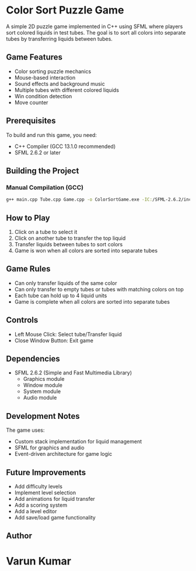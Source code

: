 # Color Sort Puzzle Game

A simple 2D puzzle game implemented in C++ using SFML where players sort colored liquids in test tubes. The goal is to sort all colors into separate tubes by transferring liquids between tubes.

## Game Features

- Color sorting puzzle mechanics
- Mouse-based interaction
- Sound effects and background music
- Multiple tubes with different colored liquids
- Win condition detection
- Move counter

## Prerequisites

To build and run this game, you need:

- C++ Compiler (GCC 13.1.0 recommended)
- SFML 2.6.2 or later

## Building the Project


### Manual Compilation (GCC)
```bash
g++ main.cpp Tube.cpp Game.cpp -o ColorSortGame.exe -IC:/SFML-2.6.2/include -LC:/SFML-2.6.2/lib -lsfml-graphics -lsfml-window -lsfml-system -lsfml-audio
```

## How to Play

1. Click on a tube to select it
2. Click on another tube to transfer the top liquid
3. Transfer liquids between tubes to sort colors
4. Game is won when all colors are sorted into separate tubes

## Game Rules

- Can only transfer liquids of the same color
- Can only transfer to empty tubes or tubes with matching colors on top
- Each tube can hold up to 4 liquid units
- Game is complete when all colors are sorted into separate tubes

## Controls

- Left Mouse Click: Select tube/Transfer liquid
- Close Window Button: Exit game

## Dependencies

- SFML 2.6.2 (Simple and Fast Multimedia Library)
  - Graphics module
  - Window module
  - System module
  - Audio module

## Development Notes

The game uses:
- Custom stack implementation for liquid management
- SFML for graphics and audio
- Event-driven architecture for game logic

## Future Improvements

- Add difficulty levels
- Implement level selection
- Add animations for liquid transfer
- Add a scoring system
- Add a level editor
- Add save/load game functionality

## Author

# Varun Kumar
